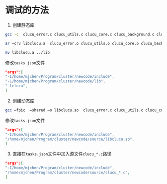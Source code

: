 # 调试的方法

1. 创建静态库
```bash
gcc -c  clucu_error.c clucu_utils.c clucu_core.c clucu_background.c clucu_massfunction.c clucu_survey.c clucu_probe.c

ar –crv libclucu.a  clucu_error.o clucu_utils.o clucu_core.o clucu_background.o clucu_massfunction.o clucu_survey.o clucu_probe.o

mv libclucu.a ../lib
```
修改`tasks.json`文件
```json
"args":[
"-I/home/mjchen/Program/cluster/newcode/include",
"-L/home/mjchen/Program/cluster/newcode/lib",
"-lclucu",
]
```

2. 创建动态库
```bash
gcc –fpic  –shared –o libclucu.so  clucu_error.c clucu_utils.c clucu_core.c clucu_background.c clucu_massfunction.c clucu_survey.c clucu_probe.c
```
修改`tasks.json`文件
```json
"args":[
"-I/home/mjchen/Program/cluster/newcode/include",
"/home/mjchen/Program/cluster/newcode/source/libclucu.so",
]
```

3. 直接在`tasks.json`文件中加入源文件`clucu_*.c`路径
```json
"args":[
"-I/home/mjchen/Program/cluster/newcode/include",
"/home/mjchen/Program/cluster/newcode/source/clucu_*.c",
]
```
